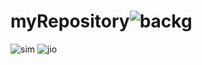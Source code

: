 # myRepository![backg](https://github.com/pradeepsingh3194/myRepository/assets/139259284/9765aa84-4dbd-4669-8e10-0a5d6e903d04)
![sim](https://github.com/pradeepsingh3194/myRepository/assets/139259284/d6eccca0-cf15-4e98-8446-b5d73dc287d6)
![jio](https://github.com/pradeepsingh3194/myRepository/assets/139259284/55603c63-2cb3-48ab-adda-3ab433635dbe)
